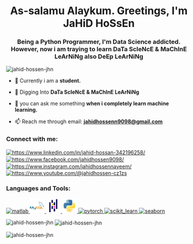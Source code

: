 <h1 align="center">As-salamu Alaykum. Greetings, I'm JaHiD HoSsEn</h1>
<h3 align="center">Being a Python Programmer, I'm Data Science addicted. However, now i am traying to learn DaTa ScIeNcE & MaChInE LeArNiNg also DeEp LeArNiNg</h3>

<p align="left"> <img src="https://komarev.com/ghpvc/?username=jahid-hossen-jhn&label=Profile%20views&color=0e75b6&style=flat" alt="jahid-hossen-jhn" /> </p>

- 🔭 Currently i am a **student.**

- 🌱 Digging Into **DaTa ScIeNcE & MaChInE LeArNiNg**

- 💬 you can ask me something **when i completely learn machine learning.**

- 📫 Reach me through email: **jahidhossenn9098@gmail.com**

<h3 align="left">Connect with me:</h3>
<p align="left">
<a href="https://linkedin.com/in/https://www.linkedin.com/in/jahid-hossan-342196258/" target="blank"><img align="center" src="https://raw.githubusercontent.com/rahuldkjain/github-profile-readme-generator/master/src/images/icons/Social/linked-in-alt.svg" alt="https://www.linkedin.com/in/jahid-hossan-342196258/" height="30" width="40" /></a>
<a href="https://fb.com/https://www.facebook.com/jahidhossen9098/" target="blank"><img align="center" src="https://raw.githubusercontent.com/rahuldkjain/github-profile-readme-generator/master/src/images/icons/Social/facebook.svg" alt="https://www.facebook.com/jahidhossen9098/" height="30" width="40" /></a>
<a href="https://instagram.com/https://www.instagram.com/jahidhossennayeem/" target="blank"><img align="center" src="https://raw.githubusercontent.com/rahuldkjain/github-profile-readme-generator/master/src/images/icons/Social/instagram.svg" alt="https://www.instagram.com/jahidhossennayeem/" height="30" width="40" /></a>
<a href="https://www.youtube.com/c/https://www.youtube.com/@jahidhossen-cz1zs" target="blank"><img align="center" src="https://raw.githubusercontent.com/rahuldkjain/github-profile-readme-generator/master/src/images/icons/Social/youtube.svg" alt="https://www.youtube.com/@jahidhossen-cz1zs" height="30" width="40" /></a>
</p>

<h3 align="left">Languages and Tools:</h3>
<p align="left"> <a href="https://www.mathworks.com/" target="_blank" rel="noreferrer"> <img src="https://upload.wikimedia.org/wikipedia/commons/2/21/Matlab_Logo.png" alt="matlab" width="40" height="40"/> </a> <a href="https://www.mysql.com/" target="_blank" rel="noreferrer"> <img src="https://raw.githubusercontent.com/devicons/devicon/master/icons/mysql/mysql-original-wordmark.svg" alt="mysql" width="40" height="40"/> </a> <a href="https://pandas.pydata.org/" target="_blank" rel="noreferrer"> <img src="https://raw.githubusercontent.com/devicons/devicon/2ae2a900d2f041da66e950e4d48052658d850630/icons/pandas/pandas-original.svg" alt="pandas" width="40" height="40"/> </a> <a href="https://www.python.org" target="_blank" rel="noreferrer"> <img src="https://raw.githubusercontent.com/devicons/devicon/master/icons/python/python-original.svg" alt="python" width="40" height="40"/> </a> <a href="https://pytorch.org/" target="_blank" rel="noreferrer"> <img src="https://www.vectorlogo.zone/logos/pytorch/pytorch-icon.svg" alt="pytorch" width="40" height="40"/> </a> <a href="https://scikit-learn.org/" target="_blank" rel="noreferrer"> <img src="https://upload.wikimedia.org/wikipedia/commons/0/05/Scikit_learn_logo_small.svg" alt="scikit_learn" width="40" height="40"/> </a> <a href="https://seaborn.pydata.org/" target="_blank" rel="noreferrer"> <img src="https://seaborn.pydata.org/_images/logo-mark-lightbg.svg" alt="seaborn" width="40" height="40"/> </a> </p>

<p><img align="left" src="https://github-readme-stats.vercel.app/api/top-langs?username=jahid-hossen-jhn&show_icons=true&locale=en&layout=compact" alt="jahid-hossen-jhn" /></p>

<p>&nbsp;<img align="center" src="https://github-readme-stats.vercel.app/api?username=jahid-hossen-jhn&show_icons=true&locale=en" alt="jahid-hossen-jhn" /></p>

<p><img align="center" src="https://github-readme-streak-stats.herokuapp.com/?user=jahid-hossen-jhn&" alt="jahid-hossen-jhn" /></p>
